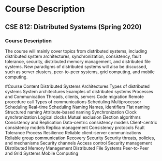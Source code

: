# Course Description
## CSE 812: Distributed Systems (Spring 2020)


### Course Description
The course will mainly cover topics from distributed systems, including distributed system architectures, synchronization, consistency, fault tolerance, security, distributed memory management, and distributed file systems. New paradigms of distributed systems will also be discussed, such as server clusters, peer-to-peer systems, grid computing, and mobile computing.

#Course Content
Distributed Systems Architectures Types of distributed systems System architectures
Examples of distributed systems
Processes and Communication Threads, clients, servers Code migration
Remote procedure call Types of communications
Scheduling
Multiprocessor Scheduling Real-time Scheduling
Naming
Names, identifiers
Flat naming
Structured naming Attribute-based naming
Synchronization
Clock synchronization Logical clocks
Mutual exclusion Election algorithms
Consistency and Replication Data-centric consistency models Client-centric consistency models Replica management
Consistency protocols Fault Tolerance
Process Resilience
Reliable client-server communications Reliable group communication Recovery
Security
Security threats, policies, and mechanisms Security channels
Access control
Security management
Distributed Memory Management Distributed File Systems Peer-to-Peer and Grid Systems Mobile Computing
